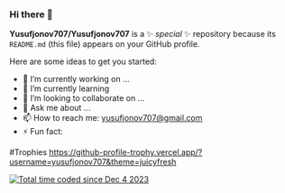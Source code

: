 ### Hi there 👋


**Yusufjonov707/Yusufjonov707** is a ✨ _special_ ✨ repository because its `README.md` (this file) appears on your GitHub profile.

Here are some ideas to get you started:

- 🔭 I’m currently working on ...
- 🌱 I’m currently learning 
- 👯 I’m looking to collaborate on ...
- 💬 Ask me about ...
- 📫 How to reach me: yusufjonov707@gmail.com
- ⚡ Fun fact: 

#Trophies
https://github-profile-trophy.vercel.app/?username=yusufjonov707&theme=juicyfresh

<a href="https://wakatime.com/@018c346b-770c-4f3c-b9bf-809af206e889"><img src="https://wakatime.com/badge/user/018c346b-770c-4f3c-b9bf-809af206e889.svg" alt="Total time coded since Dec 4 2023" /></a>
